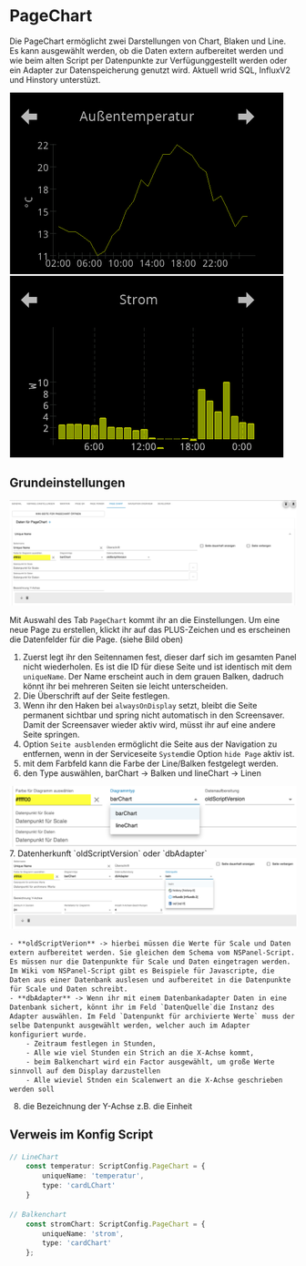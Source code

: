 <!-- TODO: Translate from German to Français -->

# PageChart  
  
Die PageChart ermöglicht zwei Darstellungen von Chart, Blaken und Line. Es kann ausgewählt werden, ob die Daten extern aufbereitet werden und wie beim alten Script per Datenpunkte zur Verfügunggestellt werden oder ein Adapter zur Datenspeicherung genutzt wird. Aktuell wrid SQL, InfluxV2 und Hinstory unterstüzt.  

<img alt='Linechart' src= '../Pictures/pageChart/Linechart.png'> <img alt= 'Balkenchart' src='../Pictures/pageChart/Balkenchart.png'>  

## Grundeinstellungen  
  
<img alt='Chartallg' src='../Pictures/pageChart/pageChartallg.png'>  
  
Mit Auswahl des Tab `PageChart` kommt ihr an die Einstellungen. Um eine neue Page zu erstellen, klickt ihr auf das PLUS-Zeichen und es erscheinen die Datenfelder für die Page. (siehe Bild oben)  
1. Zuerst legt ihr den Seitennamen fest, dieser darf sich im gesamten Panel nicht wiederholen. Es ist die ID für diese Seite und ist identisch mit dem `uniqueName`. Der Name erscheint auch in dem grauen Balken, dadruch könnt ihr bei mehreren Seiten sie leicht unterscheiden.
2. Die Überschrift auf der Seite festlegen.
3. Wenn ihr den Haken bei `alwaysOnDisplay` setzt, bleibt die Seite permanent sichtbar und spring nicht automatisch in den Screensaver. Damit der Screensaver wieder aktiv wird, müsst ihr auf eine andere Seite springen.  
4. Option `Seite ausblenden` ermöglicht die Seite aus der Navigation zu entfernen, wenn in der Serviceseite `System`die Option `hide Page` aktiv ist.  
5. mit dem Farbfeld kann die Farbe der Line/Balken festgelegt werden.  
6. den Type auswählen, barChart -> Balken und lineChart -> Linen  
<img alt='chartTyp' src='../Pictures/pageChart/pageChartType.png'>  
7. Datenherkunft `oldScriptVersion` oder `dbAdapter`  
<img alt= 'AdapterInstanz' src='../Pictures/pageChart/pageChartAdapter.png'>  

    - **oldScriptVerion** -> hierbei müssen die Werte für Scale und Daten extern aufbereitet werden. Sie gleichen dem Schema vom NSPanel-Script. Es müssen nur die Datenpunkte für Scale und Daten eingetragen werden. Im Wiki vom NSPanel-Script gibt es Beispiele für Javascripte, die Daten aus einer Datenbank auslesen und aufbereitet in die Datenpunkte für Scale und Daten schreibt.  
    - **dbAdapter** -> Wenn ihr mit einem Datenbankadapter Daten in eine Datenbank sichert, könnt ihr im Feld `DatenQuelle`die Instanz des Adapter auswählen. Im Feld `Datenpunkt für archivierte Werte` muss der selbe Datenpunkt ausgewählt werden, welcher auch im Adapter konfiguriert wurde.  
        - Zeitraum festlegen in Stunden,
        - Alle wie viel Stunden ein Strich an die X-Achse kommt,
        - beim Balkenchart wird ein Factor ausgewählt, um große Werte sinnvoll auf dem Display darzustellen 
        - Alle wieviel Stnden ein Scalenwert an die X-Achse geschrieben werden soll 
8. die Bezeichnung der Y-Achse z.B. die Einheit  
  
## Verweis im Konfig Script
```typescript
// LineChart
    const temperatur: ScriptConfig.PageChart = {
        uniqueName: 'temperatur',
        type: 'cardLChart'
    }

// Balkenchart
    const stromChart: ScriptConfig.PageChart = {
        uniqueName: 'strom',
        type: 'cardChart'
    };
```
